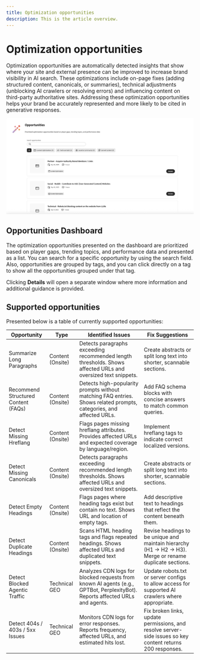 ```yaml
---
title: Optimization opportunities
description: This is the article overview.
---
```


# Optimization opportunities

Optimization opportunities are automatically detected insights that show where your site and external presence can be improved to increase brand visibility in AI search. These optimizations include on-page fixes (adding structured content, canonicals, or summaries), technical adjustments (unblocking AI crawlers or resolving errors) and influencing content on third-party authoritative sites. Addressing these optimization opportunities helps your brand be accurately represented and more likely to be cited in generative responses.

![Optimization opportunities](/help/dashboards/assets/oport.png)

## Opportunities Dashboard

The optimization opportunities presented on the dashboard are prioritized based on player gaps, trending topics, and performance data and presented as a list. You can search for a specific opportunity by using the search field. Also, opportunities are grouped by tags, and you can click directly on a tag to show all the  opportunities grouped under that tag.

Clicking **Details** will open a separate window where more information and additional guidance is provided.

## Supported opportunities

Presented below is a table of currently supported opportunities:

| Opportunity | Type | Identified Issues | Fix Suggestions |
|---------|----------|----------|----------|
|Summarize Long Paragraphs | Content (Onsite) | Detects paragraphs exceeding recommended length thresholds. Shows affected URLs and oversized text snippets. | Create abstracts or split long text into shorter, scannable sections. |
| Recommend Structured Content (FAQs)| Content (Onsite) | Detects high-popularity prompts without matching FAQ entries. Shows related prompts, categories, and affected URLs. | Add FAQ schema blocks with concise answers to match common queries. |
| Detect Missing Hreflang | Content (Onsite)| Flags pages missing hreflang attributes. Provides affected URLs and expected coverage by language/region.| Implement hreflang tags to indicate correct localized versions. |
| Detect Missing Canonicals | Content (Onsite) | Detects paragraphs exceeding recommended length thresholds. Shows affected URLs and oversized text snippets. | Create abstracts or split long text into shorter, scannable sections. |
| Detect Empty Headings | Content (Onsite) | Flags pages where heading tags exist but contain no text. Shows URL and location of empty tags. | Add descriptive text to headings that reflect the content beneath them. |
| Detect Duplicate Headings | Content (Onsite) | Scans HTML heading tags and flags repeated headings. Shows affected URLs and duplicated text snippets. | Revise headings to be unique and maintain hierarchy (H1 → H2 → H3). Merge or rename duplicate sections. |
| Detect Blocked Agentic Traffic | Technical GEO | Analyzes CDN logs for blocked requests from known AI agents (e.g., GPTBot, PerplexityBot). Reports affected URLs and agents. | Update robots.txt or server configs to allow access for supported AI crawlers where appropriate. |
| Detect 404s / 403s / 5xx Issues | Technical GEO | Monitors CDN logs for error responses. Reports frequency, affected URLs, and estimated hits lost. | Fix broken links, update permissions, and resolve server-side issues so key content returns 200 responses. |
